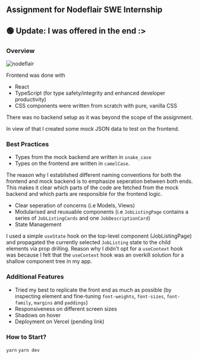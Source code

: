 ## Assignment for Nodeflair SWE Internship

## 🟢 Update: I was offered in the end :>

### Overview

![nodeflair](https://github.com/btjm123/nodeflair-assignment-2/assets/19306879/4cbecbdb-f2eb-490c-91a9-89200b3514f0)

Frontend was done with
- React
- TypeScript (for type safety/integrity and enhanced developer productivity)
- CSS components were written from scratch with pure, vanilla CSS

There was no backend setup as it was beyond the scope of the assignment. 

In view of that I created some mock JSON data to test on the frontend.

### Best Practices

- Types from the mock backend are written in `snake_case`
- Types on the frontend are written in `camelCase`.

The reason why I established different naming conventions for both the frontend and mock backend is to emphasize seperation between both ends. This makes it clear which parts of the code are fetched from the mock backend and which parts are responsible for the frontend logic.

- Clear seperation of concerns (i.e Models, Views)
- Modularised and reusuable components (i.e `JobListingPage` contains a series of `JobListingCards` and one `JobDescriptionCard`)
- State Management

I used a simple `useState` hook on the top-level component (JobListingPage) and propagated the currently selected `JobListing` state to the child elements via prop drilling. Reason why I didn't opt for a `useContext` hook was because I felt that the `useContext` hook was an overkill solution for a shallow component tree in my app.

### Additional Features

- Tried my best to replicate the front end as much as possible (by inspecting element and fine-tuning `font-weights`, `font-sizes`, `font-family`, `margins` and `paddings`)
- Responsiveness on different screen sizes
- Shadows on hover 
- Deployment on Vercel (pending link)

### How to Start?

`yarn`
`yarn dev` 
